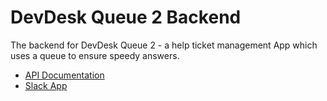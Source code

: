 # DevDesk Queue 2 Backend
The backend for DevDesk Queue 2 - a help ticket management App which uses a queue to ensure speedy answers.
- [API Documentation](https://documenter.getpostman.com/view/11312100/SzzkcHLZ?version=latest#04b02171-c0f5-4a1c-9f79-095610f42ca3)
- [Slack App](https://join.slack.com/t/devdesk-queue/shared_invite/zt-gwcgixj5-~4mPyA4SqrtpWYdYmIQyYw)
